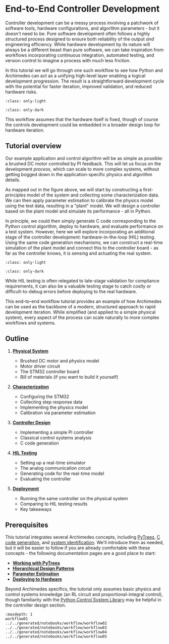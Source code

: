 # End-to-End Controller Development

Controller development can be a messy process involving a patchwork of software tools, hardware configurations, and algorithm parameters - but it doesn't need to be.
Pure software development often follows a highly structured process designed to ensure both reliability of the output _and_ engineering efficiency.
While hardware development by its nature will always be a different beast than pure software, we can take inspiration from workflows incorporating continuous integration, automated testing, and version control to imagine a process with much less friction.

In this tutorial we will go through one such workflow to see how Python and Archimedes can act as a unifying high-level layer enabling a logical development progression.
The result is a straightforward development cycle with the potential for faster iteration, improved validation, and reduced hardware risks.

```{image} _static/dev_workflow.png
:class: only-light
```

```{image} _static/dev_workflow_dark.png
:class: only-dark
```

This workflow assumes that the hardware itself is fixed, though of course the controls development could be embedded in a broader design loop for hardware iteration.

## Tutorial overview

Our example application and control algorithm will be as simple as possible: a brushed DC motor controlled by PI feedback.
This will let us focus on the development _process_, which can scale to more complex systems, without getting bogged down in the application-specific physics and algorithm details.

As mapped out in the figure above, we will start by constructing a first-principles model of the system and collecting some characterization data.
We can then apply parameter estimation to calibrate the physics model using the test data, resulting in a "plant" model.
We will design a controller based on the plant model and simulate its performance - all in Python.

In principle, we could then simply generate C code corresponding to the Python control algorithm, deploy to hardware, and evaluate performance on a test system.
However, here we will explore incorporating an additional stage of the controller development: hardware-in-the-loop (HIL) testing.
Using the same code generation mechanisms, we can construct a real-time simulation of the plant model and connect this to the controller board - as far as the controller knows, it is sensing and actuating the real system.

```{image} _static/hil_diagram.png
:class: only-light
```

```{image} _static/hil_diagram_dark.png
:class: only-dark
```

While HIL testing is often relegated to late-stage validation for compliance requirements, it can also be a valuable testing stage to catch costly or difficult-to-debug errors before deploying to the real hardware.

This end-to-end workflow tutorial provides an example of how Archimedes can be used as the backbone of a modern, structured approach to rapid development iteration.
While simplified (and applied to a simple physical system), every aspect of the process can scale naturally to more complex workflows and systems.

## Outline

1. [**Physical System**](workflow01.md)
    - Brushed DC motor and physics model
    - Motor driver circuit
    - The STM32 controller board
    - Bill of materials (if you want to build it yourself)

2. [**Characterization**](../../generated/notebooks/workflow/workflow02.md)
    - Configuring the STM32
    - Collecting step response data
    - Implementing the physics model
    - Calibration via parameter estimation

3. [**Controller Design**](../../generated/notebooks/workflow/workflow03.md)
    - Implementing a simple PI controller
    - Classical control systems analysis
    - C code generation

4. [**HIL Testing**](../../generated/notebooks/workflow/workflow04.md)
    - Setting up a real-time simulator
    - The analog communication circuit
    - Generating code for the real-time model
    - Evaluating the controller

5. [**Deployment**](../../generated/notebooks/workflow/workflow05.md)
    - Running the same controller on the physical system
    - Comparing to HIL testing results
    - Key takeaways


## Prerequisites

This tutorial integrates several Archimedes concepts, including [PyTrees](../../trees.md), [C code generation](#archimedes.codegen), and [system identification](#archimedes.sysid).
We'll introduce them as needed, but it will be easier to follow if you are already comfortable with these concepts - the following documentation pages are a good place to start:

* [**Working with PyTrees**](../../trees.md)
* [**Hierarchical Design Patterns**](../../generated/notebooks/modular-design.md)
* [**Parameter Estimation**](../../generated/notebooks/sysid/parameter-estimation.md)
* [**Deploying to Hardware**](../deployment/deployment00.md)

Beyond Archimedes specifics, the tutorial only assumes basic physics and control systems knowledge (an RL circuit and proportional-integral control), though familiarity with the [Python Control System Library](https://python-control.readthedocs.io/) may be helpful in the controller design section.

```{toctree}
:maxdepth: 1
workflow01
../../generated/notebooks/workflow/workflow02
../../generated/notebooks/workflow/workflow03
../../generated/notebooks/workflow/workflow04
../../generated/notebooks/workflow/workflow05
   
```